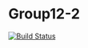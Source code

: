 # Group12-2
[![Build Status](https://travis-ci.org/cs361-W16/Group12-2.svg?branch=master)](https://travis-ci.org/cs361-W16/Group12-2)
